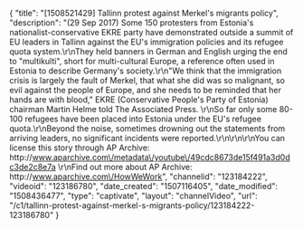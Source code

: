 {
    "title": "[1508521429] Tallinn protest against Merkel's migrants policy",
    "description": "(29 Sep 2017) Some 150 protesters from Estonia's nationalist-conservative EKRE party have demonstrated outside a summit of EU leaders in Tallinn against the EU's immigration policies and its refugee quota system.\r\nThey held banners in German and English urging the end to \"multikulti\", short for multi-cultural Europe, a reference often used in Estonia to describe Germany's society.\r\n\"We think that the immigration crisis is largely the fault of Merkel, that what she did was so malignant, so evil against the people of Europe, and she needs to be reminded that her hands are with blood,\" EKRE (Conservative People's Party of Estonia) chairman Martin Helme told The Associated Press. \r\nSo far only some 80-100 refugees have been placed into Estonia under the EU's refugee quota.\r\nBeyond the noise, sometimes drowning out the statements from arriving leaders, no significant incidents were reported.\r\n\r\n\r\nYou can license this story through AP Archive: http:\/\/www.aparchive.com\/metadata\/youtube\/49cdc8673de15f491a3d0dc3de2c8e7a \r\nFind out more about AP Archive: http:\/\/www.aparchive.com\/HowWeWork",
    "channelid": "123184222",
    "videoid": "123186780",
    "date_created": "1507116405",
    "date_modified": "1508436477",
    "type": "captivate",
    "layout": "channelVideo",
    "url": "\/c1\/tallinn-protest-against-merkel-s-migrants-policy\/123184222-123186780"
}